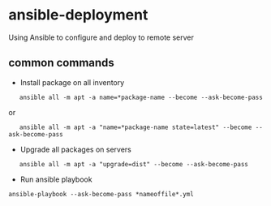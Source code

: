 # ansible-deployment
Using Ansible to configure and deploy to remote server

## common commands
- Install package on all inventory
```
   ansible all -m apt -a name=*package-name --become --ask-become-pass
```
or
```
   ansible all -m apt -a "name=*package-name state=latest" --become --ask-become-pass
```
- Upgrade all packages on servers
```
   ansible all -m apt -a "upgrade=dist" --become --ask-become-pass
```
- Run ansible playbook
```
ansible-playbook --ask-become-pass *nameoffile*.yml
```
